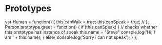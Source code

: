 # Prototypes

var Human = function() {
 this.canWalk = true;
 this.canSpeak = true; //
};
Person.prototype.greet = function() {
 if (this.canSpeak) { // checks whether this prototype has instance of speak
 this.name = "Steve"
 console.log('Hi, I am ' + this.name);
 } else{
 console.log('Sorry i can not speak');
 }
};
